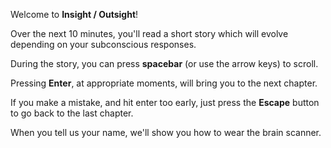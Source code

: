 Welcome to **Insight / Outsight**!

Over the next 10 minutes, you'll read a short story which will evolve depending on your subconscious responses.

During the story, you can press **spacebar** (or use the arrow keys) to scroll.

Pressing **Enter**, at appropriate moments, will bring you to the next chapter.

If you make a mistake, and hit enter too early, just press the **Escape** button to go back to the last chapter.

When you tell us your name, we'll show you how to wear the brain scanner.
